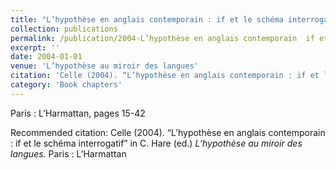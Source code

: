 ```yaml
---
title: "L’hypothèse en anglais contemporain : if et le schéma interrogatif"
collection: publications
permalink: /publication/2004-L’hypothèse en anglais contemporain  if et le schéma interrogatif
excerpt: ''
date: 2004-01-01
venue: 'L’hypothèse au miroir des langues'
citation: 'Celle (2004). “L’hypothèse en anglais contemporain : if et le schéma interrogatif” in C. Hare (ed.) <i>L’hypothèse au miroir des langues.</i> Paris : L’Harmattan'
category: 'Book chapters'
---
```

Paris : L’Harmattan, pages 15-42

Recommended citation: Celle (2004). “L’hypothèse en anglais contemporain : if et le schéma interrogatif” in C. Hare (ed.) <i>L’hypothèse au miroir des langues.</i> Paris : L’Harmattan